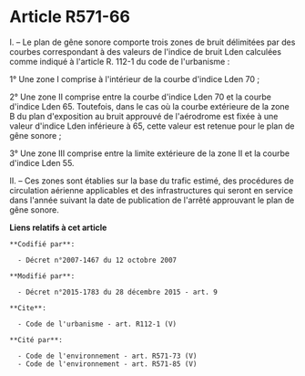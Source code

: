 # Article R571-66

I. – Le plan de gêne sonore comporte trois zones de bruit délimitées par des courbes correspondant à des valeurs de l'indice
de bruit Lden calculées comme indiqué à l'article R. 112-1 du code de l'urbanisme :

1° Une zone I comprise à l'intérieur de la courbe d'indice Lden 70 ;

2° Une zone II comprise entre la courbe d'indice Lden 70 et la courbe d'indice Lden 65. Toutefois, dans le cas où la courbe
extérieure de la zone B du plan d'exposition au bruit approuvé de l'aérodrome est fixée à une valeur d'indice Lden inférieure
à 65, cette valeur est retenue pour le plan de gêne sonore ;

3° Une zone III comprise entre la limite extérieure de la zone II et la courbe d'indice Lden 55.

II. – Ces zones sont établies sur la base du trafic estimé, des procédures de circulation aérienne applicables et des
infrastructures qui seront en service dans l'année suivant la date de publication de l'arrêté approuvant le plan de gêne
sonore.

**Liens relatifs à cet article**

	**Codifié par**:

	  - Décret n°2007-1467 du 12 octobre 2007

	**Modifié par**:

	  - Décret n°2015-1783 du 28 décembre 2015 - art. 9

	**Cite**:

	  - Code de l'urbanisme - art. R112-1 (V)

	**Cité par**:

	  - Code de l'environnement - art. R571-73 (V)
	  - Code de l'environnement - art. R571-85 (V)
